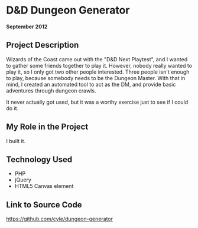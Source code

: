 # D&D Dungeon Generator

**September 2012**

## Project Description

Wizards of the Coast came out with the "D&D Next Playtest", and I wanted to gather some friends together to play it. However, nobody really wanted to play it, so I only got two other people interested. Three people isn't enough to play, because somebody needs to be the Dungeon Master. With that in mind, I created an automated tool to act as the DM, and provide basic adventures through dungeon crawls.

It never actually got used, but it was a worthy exercise just to see if I could do it.

## My Role in the Project

I built it.

## Technology Used

- PHP
- jQuery
- HTML5 Canvas element

## Link to Source Code

https://github.com/cyle/dungeon-generator